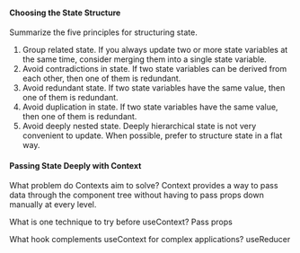 #### Choosing the State Structure

Summarize the five principles for structuring state.
1. Group related state. If you always update two or more state variables at the same time, consider merging them into a single state variable.
2. Avoid contradictions in state. If two state variables can be derived from each other, then one of them is redundant.
3. Avoid redundant state. If two state variables have the same value, then one of them is redundant.
4. Avoid duplication in state. If two state variables have the same value, then one of them is redundant.
5. Avoid deeply nested state. Deeply hierarchical state is not very convenient to update. When possible, prefer to structure state in a flat way.


#### Passing State Deeply with Context

What problem do Contexts aim to solve?
Context provides a way to pass data through the component tree without having to pass props down manually at every level.

What is one technique to try before useContext?
Pass props

What hook complements useContext for complex applications?
useReducer

